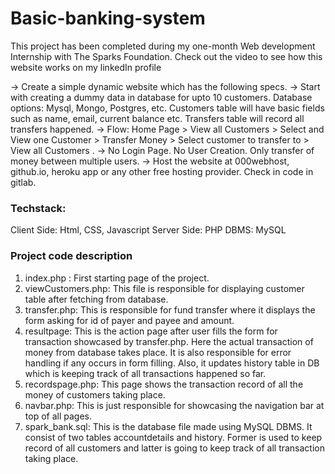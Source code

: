 # Basic-banking-system
This project has been completed during my one-month Web development Internship with The Sparks Foundation. Check out the video to see how this website works on my linkedIn profile


-> Create a simple dynamic website which has the following specs.
-> Start with creating a dummy data in database for upto 10 customers. Database options: Mysql, Mongo, Postgres, etc.
Customers table will have basic fields such as name, email, current balance etc. Transfers table will record all transfers happened.
-> Flow: Home Page > View all Customers > Select and View one Customer > Transfer Money > Select customer to transfer to > View all Customers .
-> No Login Page. No User Creation. Only transfer of money between multiple users.
-> Host the website at 000webhost, github.io, heroku app or any other free hosting provider. Check in code in gitlab.

### Techstack:

Client Side: Html, CSS, Javascript
Server Side: PHP
DBMS: MySQL

### Project code description

1. index.php : First starting page of the project.
2. viewCustomers.php: This file is responsible for displaying customer table after fetching from database.
3. transfer.php: This is responsible for fund transfer where it displays the form asking for id of payer and payee and amount.
4. resultpage: This is the action page after user fills the form for transaction showcased by transfer.php. Here the actual transaction of money from database takes place. It is also responsible for error handling if any occurs in form filling. Also, it updates history table in DB which is keeping track of all transactions happened so far.
5. recordspage.php: This page shows the transaction record of all the money of customers taking place.
6. navbar.php: This is just responsible for showcasing the navigation bar at top of all pages.
7. spark_bank.sql: This is the database file made using MySQL DBMS. It consist of two tables accountdetails and history. Former is used to keep record of all customers and latter is going to keep track of all transaction taking place.

